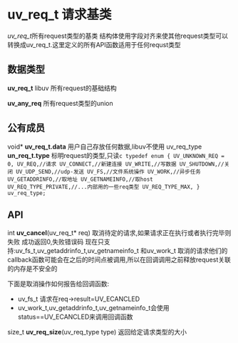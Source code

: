 # uv\_req_t 请求基类
*uv\_req_t*所有request类型的基类
结构体使用字段对齐来使其他request类型可以转换成uv\_req_t.这里定义的所有API函数适用于任何requst类型

## 数据类型
**uv\_req_t**
 libuv 所有request的基础结构

**uv\_any_req**
 所有request类型的union

## 公有成员

void\* **uv\_req_t.data**
   用户自己存放任何数据,libuv不使用
uv\_req_type **un_req_t.type**
   标明request的类型,只读
    ​```c
    typedef enum {
    UV_UNKNOWN_REQ = 0,
    UV_REQ,//请求
    UV_CONNECT,//新建连接
    UV_WRITE,//写数据
    UV_SHUTDOWN,//关闭
    UV_UDP_SEND,//udp-发送
    UV_FS,//文件系统操作
    UV_WORK,//异步任务
    UV_GETADDRINFO,//取地址
    UV_GETNAMEINFO,//取host
    UV_REQ_TYPE_PRIVATE,//...内部用的一些req类型
    UV_REQ_TYPE_MAX,
    } uv_req_type;
    ​```
## API
int **uv_cancel**(uv_req_t\* req)
  取消待定的请求,如果请求正在执行或者执行完毕则失败
  成功返回0,失败错误码
  现在只支持:uv_fs_t,uv_getaddrinfo_t,uv_getnameinfo_t 和uv_work_t
  取消的请求他们的callback函数可能会在之后的时间点被调用,所以在回调调用之前释放request关联的内存是不安全的

  下面是取消操作如何报告给回调函数:
* uv_fs_t 请求在req->result=UV_ECANCLED
* uv_work_t,uv_getaddrinfo_t,uv_getnameinfo_t会使用status==UV_ECANCLED来调用回调函数

size_t **uv_req_size**(uv_req_type type)
  返回给定请求类型的大小  